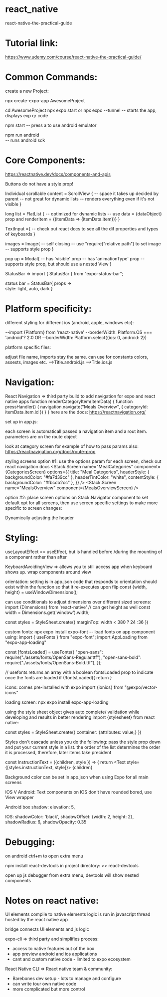 # react_native

react-native-the-practical-guide 

# Tutorial link:
https://www.udemy.com/course/react-native-the-practical-guide/

# Common Commands:

create a new Project:

npx create-expo-app AwesomeProject

cd AwesomeProject
npx expo start
or
npx expo --tunnel
-- starts the app, displays exp qr code 

npm start
-- press a to use android emulator

npm run android  
-- runs android sdk

# Core Components:
https://reactnative.dev/docs/components-and-apis

Buttons do not have a style prop! 

Individual scrollable content = ScrollView {
-- space it takes up decided by parent 
-- not great for dynamic lists
-- renders everything even if it's not visible
}

long list = FlatList {
-- optimized for dynamic lists
-- use data = {dataObject} prop and renderItem = {(itemData => <wrapcomponent>{itemData.item}</wrapcomponent>)}
}

TextInput ={
<TextInput 
  style={styles.numberInput}
  maxLength={2}
  keyboardType="number-pad" 
  autoCapitalize="none"
  autoCorrect={false}
/>
-- check out react docs to see all the dif properties and types of keyboards
}

images = Image{
-- self closing
-- use "require("relative path") to set image
-- supports style prop
}

pop up = Modal{
-- has 'visible' prop 
-- has 'animationType' prop
-- supports style prop, but should use a nested View
} 

StatusBar =>
import { StatusBar } from "expo-status-bar";
<StatusBar style="light"/>

status bar = StatusBar{
props ->  
  style: light, auto, dark
}

# Platform specificity:
different styling for different ios (android, apple, windows etc):

--import {Platform} from 'react-native'
--borderWidth: Platform.OS === 'android'? 2:0
OR
--borderWidth: Platform.select({ios: 0, android: 2})

platform specific files:

adjust file name, imports stay the same. can use for constants colors, assests, images etc.
-->Title.android.js
-->Title.ios.js

# Navigation:

React Navigation => third party build to add navigation for expo and react native apps
function renderCategoryItem(itemData) {
    function pressHandler() {
      navigation.navigate("Meals Overview", {
        categoryId: itemData.item.id
      })
    }
}
here are the docs:
https://reactnavigation.org/

set up in app.js:

 <NavigationContainer>
        <Stack.Navigator>
          <Stack.Screen name = "Meal Categories" component={CategoriesScreen}/>
          <Stack.Screen name = "Meals Overview" component = {MealsOverviewScreen}/>
  </Stack.Navigator>

each screen is automaticall passed a navigation item and a rout item. parameters are on the route object

look at category screen for example of how to pass params
also: https://reactnavigation.org/docs/route-prop


styling screens
option #1: use the options param for each screen, check out react navigation docs
<Stack.Screen
            name="MealCategories"
            component={CategoriesScreen}
            options={{
              title: "Meal Categories",
              headerStyle: { backgroundColor: "#fa7d39cc" },
              headerTintColor: "white",
              contentStyle: { backgroundColor: "#fbccb2cc" },
            }}
          />
<Stack.Screen name="MealsOverview" component={MealsOverviewScreen} />

option  #2: place screen options on Stack.Navigator component to set default opt for all screens, then use screen specific settings to make more specific to screen changes:

<NavigationContainer>
        <Stack.Navigator
          screenOptions={{
            title: "Meal Categories",
            headerStyle: { backgroundColor: "#fa7d39cc" },
            headerTintColor: "white",
            contentStyle: { backgroundColor: "#fbccb2cc" },
          }}
        >
          <Stack.Screen name="MealCategories" component={CategoriesScreen} />
          <Stack.Screen name="MealsOverview" component={MealsOverviewScreen} />
</Stack.Navigator>

Dynamically adjusting the header


# Styling:

useLayoutEffect == useEffect, but is handled before /during the mounting of a component rather than after

KeyboardAvoidingView => allows you to still access app when keyboard shows up. wrap components around view
<ScrollView style = {styles.screen}>
      <KeyboardAvoidingView style ={styles.screen} behavior="position">
      </KeyboardAvoidingView>
</ScrollView>

orientation:
setting is in app.json
code that responds to orientation should exist within the function so that it re-executes upon flip
const {width, height} = useWindowDimensions();

can use conditionals to adjust dimensions over different sized screens:
import {Dimensions} from 'react-native'
// can get height as well
const width = Dimensions.get('window').width;

const styles = StyleSheet.create({
marginTop: width < 380 ? 24 :36
})

custom fonts: npx expo install expo-font
-- load fonts on app component using:
import { useFonts } from "expo-font";
import AppLoading from "expo-app-loading"

const [fontsLoaded] = useFonts({
"open-sans": require("./assets/fonts/OpenSans-Regular.ttf"),
"open-sans-bold": require("./assets/fonts/OpenSans-Bold.ttf"),
});

// usefonts returns an array with a boolean fontsLoaded prop to indicate once the fonts are loaded
if (!fontsLoaded){
return <AppLoading/>
}

icons: comes pre-installed with expo
import {ionics} from "@expo/vector-icons"

loading screen: npx expo install expo-app-loading

using the style sheet object gives auto complete/ validation while developing and results in better rendering import {stylesheet} from react native:

const styles = StyleSheet.create({
container: {attributes: value,}
})

Styles don't cascade unless you do the following:
pass the style prop down and put your current style in a list. the order of the list determines the order it is processed, therefore, later items take precident

const InstructionText = ({children, style }) => {
return <Text style={[styles.instructionText, style]}> {children} </Text>



Background color can be set in app.json when using Expo for all main screens  

IOS V Android:
Text components on IOS don't have rounded bored, use View wrapper

Android box shadow: 
elevation: 5,

IOS:
shadowColor: 'black',
shadowOffset: {width: 2, height: 2},
shadowRadius: 6,
shadowOpacity: 0.35


# Debugging:
on android ctrl+m to open extra menu  

npm install react-devtools
in project directory: >> react-devtools

open up js debugger from extra menu, devtools will show nested components

# Notes on react native:

UI elements compile to native elements
logic is run in javascript thread hosted by the react native app

bridge connects UI elements and js logic

expo-cli => third party and simplifies process:
- access to native features out of the box
- app preview android and ios applications
- cant and custom native code - limited to expo ecosystem

React Native CLI => React native team & community:
- Barebones dev setup - lots to manage and configure 
- can write tour own native code
- more complicated but more control